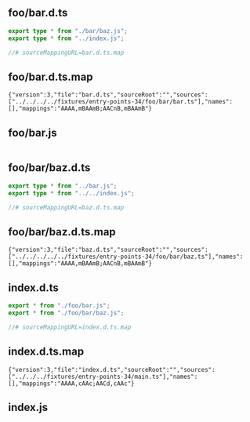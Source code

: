 ## foo/bar.d.ts

```ts
export type * from "./bar/baz.js";
export type * from "../index.js";

//# sourceMappingURL=bar.d.ts.map
```
## foo/bar.d.ts.map

```map
{"version":3,"file":"bar.d.ts","sourceRoot":"","sources":["../../../../fixtures/entry-points-34/foo/bar/bar.ts"],"names":[],"mappings":"AAAA,mBAAmB;AACnB,mBAAmB"}
```
## foo/bar.js

```js


```
## foo/bar/baz.d.ts

```ts
export type * from "../bar.js";
export type * from "../../index.js";

//# sourceMappingURL=baz.d.ts.map
```
## foo/bar/baz.d.ts.map

```map
{"version":3,"file":"baz.d.ts","sourceRoot":"","sources":["../../../../../fixtures/entry-points-34/foo/bar/baz.ts"],"names":[],"mappings":"AAAA,mBAAmB;AACnB,mBAAmB"}
```
## index.d.ts

```ts
export * from "./foo/bar.js";
export * from "./foo/bar/baz.js";

//# sourceMappingURL=index.d.ts.map
```
## index.d.ts.map

```map
{"version":3,"file":"index.d.ts","sourceRoot":"","sources":["../../../fixtures/entry-points-34/main.ts"],"names":[],"mappings":"AAAA,cAAc;AACd,cAAc"}
```
## index.js

```js


```